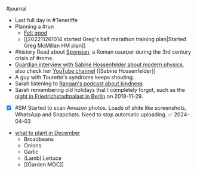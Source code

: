 
#journal 
- Last full day in #Teneriffe
- Planning a #run 
	- [Felt good](https://connect.garmin.com/modern/activity/10038387998?share_unique_id=3)
	- [[202211261014 started Greg's half marathon training plan|Started Greg McMillan HM plan]]
- #history Read about [Sponsian](https://theconversation.com/how-we-used-ancient-coins-to-show-a-fake-roman-emperor-was-real-195272), a Roman usurper during the 3rd century crisis of #rome. 
-  [Guardian interview with Sabine Hossenfelder about modern physics](https://www.theguardian.com/science/2022/nov/26/physicist-sabine-hossenfelder-there-are-quite-a-few-areas-where-physics-blurs-into-religion-multiverse?CMP=Share_AndroidApp_Other),  also check her [YouTube channel](https://youtube.com/@SabineHossenfelder) [[Sabine Hossenfelder]]
- A guy with Tourette's syndrome keeps shouting. 
- Sarah listening to [Rangan's podcast about kindness](https://drchatterjee.com/why-kindness-is-the-superpower-you-didnt-know-you-had-with-claudia-hammond/)
- Sarah remembering old holidays that I completely forgot, such as the [night in Friedrichstadtpalast in Berlin](https://photos.app.goo.gl/8xYH9fQzv6BAC5w86) on 2018-11-29.
- [x] #SM Started to scan Amazon photos. Loads of shite like screenshots, WhatsApp and Snapchats. Need to stop automatic uploading. ✅ 2024-04-03
- [what to plant in December](https://www.gardenersworld.com/plants/what-to-plant-december/)
	- Broadbeans 
	- Onions
	- Garlic
	- (Lamb) Lettuce
	- [[Garden MOC]]

